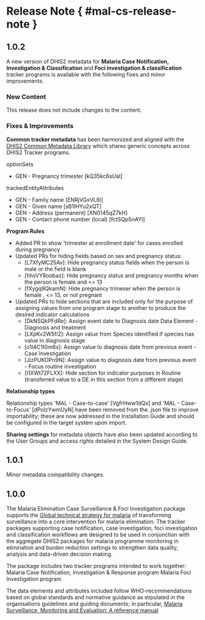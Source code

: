 # Release Note { #mal-cs-release-note }

## 1.0.2

A new version of DHIS2 metadata for **Malaria Case Notification, Investigation & Classification** and **Foci investigation & classification** tracker programs is available with the following fixes and minor improvements. 

### New Content

This release does not include changes to the content. 

### Fixes & Improvements

**Common tracker metadata** has been harmonized and aligned with the [DHIS2 Common Metadata Library](https://docs.dhis2.org/en/topics/metadata/dhis2-who-digital-health-data-toolkit/common-metadata-library/design.html) which shares generic concepts across DHIS2 Tracker programs. 

optionSets

- GEN - Pregnancy trimester [kQ35kc6sUal]

trackedEntityAttributes

- GEN - Family name [ENRjVGxVL6l]
- GEN - Given name [sB1IHYu2xQT]
- GEN - Address (permanent) [XN0145qZ7kH]
- GEN - Contact phone number (local) [fctSQp5nAYl]

**Program Rules**

- Added PR to show 'trimester at enrollment date' for cases enrolled during pregnancy
- Updated PRs for hiding fields based on sex and pregnancy status:
  - [L7XfyMC25Av]: Hide pregnancy status fields when the person is male or the field is blank
  - [hhsVY8oobaz]: Hide pregnancy status and pregnancy months when the person is female and <= 13
  - [fXygq9QkamN]: Hide pregnancy trimeser when the person is female , <= 13, or not pregnant
- Updated PRs to hide sections that are included only for the purpose of assigning values from one program stage to another to produce the desired indicator calculations
  - [DkNSQkPFdRe]: Assign event date to Diagnosis date Data Element - Diagnosis and treatment
  - [LXpKv2W5fi2]: Assign value from Species identified if species has value in diagnosis stage
  - [o1I4C1t0m6x]: Assign value to diagnosis date from previous event - Case Investigation
  - [JizPUKOPn9N]: Assign value to diagnosis date from previous event - Focus routine investigation
  - [I1XWt72FLXX]: Hide section for indicator purposes in Routine (transferred value to a DE in this section from a different stage)

**Relationship types** 

Relationship types 'MAL - Case-to-case' [VgfrHww1dQx] and 'MAL - Case-to-Focus' [dPolzYwmUyN] have been removed from the .json file to improve importability; these are now addressed in the Installation Guide and should be configured in the target system upon import. 	

**Sharing settings** for metadata objects have also been updated according to the User Groups and access rights detailed in the System Design Guide. 

## 1.0.1

Minor metadata compatibility changes.

## 1.0.0

The Malaria Elimination Case Surveillance & Foci Investigation package supports the [Global technical strategy for malaria](https://www.who.int/publications-detail-redirect/9789240031357) of transforming surveillance into a core intervention for malaria elimination. The tracker packages supporting case notification, case investigation, foci investigation and classification workflows are designed to be used in conjunction with the aggregate DHIS2 packages for malaria programme monitoring in elimination and burden reduction settings to strengthen data quality, analysis and data-driven decision making.

The package includes two tracker programs intended to work together:
Malaria Case Notification, Investigation & Response program
Malaria Foci Investigation program

The data elements and attributes included follow WHO-recommendations based on global standards and normative guidance as stipulated in the organisations guidelines and guiding documents; in particular, [Malaria Surveillance, Monitoring and Evaluation: A reference manual](https://www.who.int/publications/i/item/9789241565578)  
